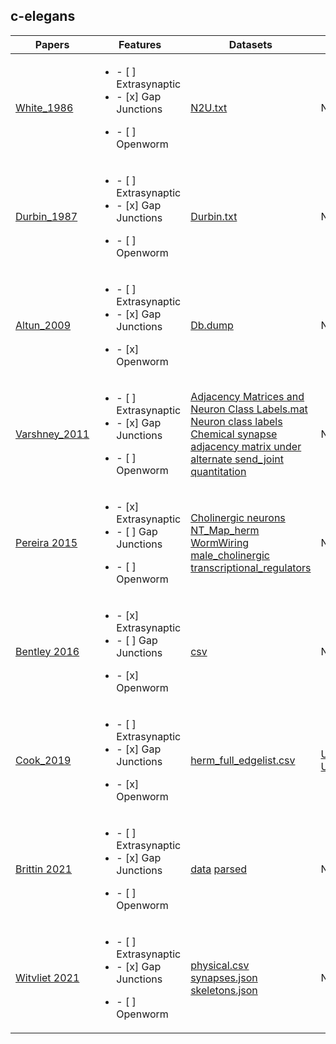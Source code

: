 ## c-elegans

| Papers                                                     | Features      | Datasets      | Readers |
| -------------                                              | -----         | -----         | ---- |
| [White_1986](datasets/connectomes/0.White_1984.md)        | <ul><li>- [ ] Extrasynaptic</li><li>- [x] Gap Junctions</li></ul><ul><li>- [ ] Openworm|[N2U.txt](https://github.com/dwitvliet/nature2021/blob/0646af9d25896ae660f97d462eab2d67282f5625/data/legacy_data/wormwiring_N2U.txt)|  N/A |
| [Durbin_1987](datasets/connectomes/0a.Durbin_1987.md)        | <ul><li>- [ ] Extrasynaptic</li><li>- [x] Gap Junctions</li></ul><ul><li>- [ ] Openworm|[Durbin.txt](https://github.com/dwitvliet/nature2021/blob/0646af9d25896ae660f97d462eab2d67282f5625/data/legacy_data/durbin.txt)| N/A |
| [Altun_2009](datasets/connectomes/0b.Altun_2009.md)        | <ul><li>- [ ] Extrasynaptic</li><li>- [x] Gap Junctions</li></ul><ul><li>- [x] Openworm|[Db.dump](datasets/neurons/Modified_celegans_db_dump.csv)| N/A |
| [Varshney_2011](datasets/connectomes/1.Varshney_2011.md)  | <ul><li>- [ ] Extrasynaptic</li><li>- [x] Gap Junctions</li></ul><ul><li>- [ ] Openworm              | [Adjacency Matrices and Neuron Class Labels.mat](https://github.com/lrvarshney/elegans/blob/07d10c2d43b3da9a1fefed2e8658a98dc4310765/ConnOrdered_040903.mat) [Neuron class labels](https://github.com/lrvarshney/elegans/blob/07d10c2d43b3da9a1fefed2e8658a98dc4310765/NeuronTypeOrdered_040903.mat) [Chemical synapse adjacency matrix under alternate send_joint quantitation](https://github.com/lrvarshney/elegans/blob/07d10c2d43b3da9a1fefed2e8658a98dc4310765/A_sendjoint.mat)  | N/A |
| [Pereira 2015](datasets/extrasynaptic/0.Pereira_2015.md)  |<ul><li>- [x] Extrasynaptic</li><li>- [ ] Gap Junctions</li></ul><ul><li>- [ ] Openworm               |[Cholinergic neurons](https://doi.org/10.7554/eLife.12432.003) [NT_Map_herm](https://doi.org/10.7554/eLife.12432.009) [WormWiring](https://doi.org/10.7554/eLife.12432.010) [male_cholinergic](https://doi.org/10.7554/eLife.12432.016) [transcriptional_regulators](https://doi.org/10.7554/eLife.12432.019)| N/A |
| [Bentley 2016](datasets/extrasynaptic/1.Bentley_2016.md)  |<ul><li>- [x] Extrasynaptic</li><li>- [ ] Gap Junctions</li></ul><ul><li>- [x] Openworm               | [csv](datasets/neurons/Bentley_et_al_2016_expression.csv) | N/A |
| [Cook_2019](datasets/connectomes/2.Cook_2019.md)          | <ul><li>- [ ] Extrasynaptic</li><li>- [x] Gap Junctions</li></ul><ul><li>- [x] Openworm               |[herm_full_edgelist.csv](datasets/neurons/herm_full_edgelist.csv) | [UpdatedSpreadsheetDataReader](https://github.com/yasinthanvickneswaran/c302/blob/7c7fc016c73c500567c94414ee0b7f7a4829084f/c302/UpdatedSpreadsheetDataReader.py) [UpdatedSpreadsheetDataReader2](https://github.com/yasinthanvickneswaran/c302/blob/7c7fc016c73c500567c94414ee0b7f7a4829084f/c302/UpdatedSpreadsheetDataReader2.py) |
| [Brittin 2021](datasets/connectomes/3.Brittin_2021.md)    | <ul><li>- [ ] Extrasynaptic</li><li>- [x] Gap Junctions</li></ul><ul><li>- [ ] Openworm              | [data](https://github.com/cabrittin/elegansbrainmap/tree/049a26a094e085bacc70f5b05ea04a007d00eb2c/data) [parsed](https://github.com/cabrittin/parsetrakem2)| N/A  |
| [Witvliet 2021](datasets/connectomes/4.Witvliet_2021.md)  |<ul><li>- [ ] Extrasynaptic</li><li>- [x] Gap Junctions</li></ul><ul><li>- [ ] Openworm               | [physical.csv](https://github.com/dwitvliet/nature2021/tree/0646af9d25896ae660f97d462eab2d67282f5625/data/physical_contact) [synapses.json](https://github.com/dwitvliet/nature2021/tree/0646af9d25896ae660f97d462eab2d67282f5625/data/synapses) [skeletons.json](https://github.com/dwitvliet/nature2021/tree/0646af9d25896ae660f97d462eab2d67282f5625/data/skeletons) | N/A |
